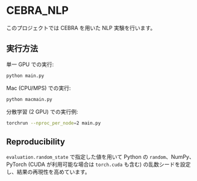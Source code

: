 # CEBRA_NLP

このプロジェクトでは CEBRA を用いた NLP 実験を行います。

## 実行方法

単一 GPU での実行:

```bash
python main.py
```

Mac (CPU/MPS) での実行:

```bash
python macmain.py
```

分散学習 (2 GPU) での実行例:

```bash
torchrun --nproc_per_node=2 main.py
```

## Reproducibility

`evaluation.random_state` で指定した値を用いて Python の `random`、NumPy、PyTorch (CUDA が利用可能な場合は `torch.cuda` も含む) の乱数シードを設定し、結果の再現性を高めています。
